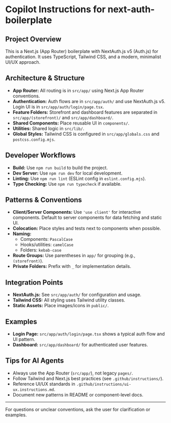 # Copilot Instructions for next-auth-boilerplate

## Project Overview

This is a Next.js (App Router) boilerplate with NextAuth.js v5 (Auth.js) for authentication. It uses TypeScript, Tailwind CSS, and a modern, minimalist UI/UX approach.

## Architecture & Structure

- **App Router:** All routing is in `src/app/` using Next.js App Router conventions.
- **Authentication:** Auth flows are in `src/app/auth/` and use NextAuth.js v5. Login UI is in `src/app/auth/login/page.tsx`.
- **Feature Folders:** Storefront and dashboard features are separated in `src/app/(storefront)/` and `src/app/dashboard/`.
- **Shared Components:** Place reusable UI in `components/`.
- **Utilities:** Shared logic in `src/lib/`.
- **Global Styles:** Tailwind CSS is configured in `src/app/globals.css` and `postcss.config.mjs`.

## Developer Workflows

- **Build:** Use `npm run build` to build the project.
- **Dev Server:** Use `npm run dev` for local development.
- **Linting:** Use `npm run lint` (ESLint config in `eslint.config.mjs`).
- **Type Checking:** Use `npm run typecheck` if available.

## Patterns & Conventions

- **Client/Server Components:** Use `'use client'` for interactive components. Default to server components for data fetching and static UI.
- **Colocation:** Place styles and tests next to components when possible.
- **Naming:**
  - Components: `PascalCase`
  - Hooks/utilities: `camelCase`
  - Folders: `kebab-case`
- **Route Groups:** Use parentheses in `app/` for grouping (e.g., `(storefront)`).
- **Private Folders:** Prefix with `_` for implementation details.

## Integration Points

- **NextAuth.js:** See `src/app/auth/` for configuration and usage.
- **Tailwind CSS:** All styling uses Tailwind utility classes.
- **Static Assets:** Place images/icons in `public/`.

## Examples

- **Login Page:** `src/app/auth/login/page.tsx` shows a typical auth flow and UI pattern.
- **Dashboard:** `src/app/dashboard/` for authenticated user features.

## Tips for AI Agents

- Always use the App Router (`src/app/`), not legacy `pages/`.
- Follow Tailwind and Next.js best practices (see `.github/instructions/`).
- Reference UI/UX standards in `.github/instructions/ui-ux.instructions.md`.
- Document new patterns in README or component-level docs.

---

For questions or unclear conventions, ask the user for clarification or examples.
